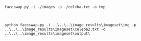     faceswap.py -i ./images -p ./celeba.txt -o tmp
<br>

    python faceswap.py -i ..\..\..\image_results\imageset\img -p ..\..\..\image_results\imageset\celeba2.txt -o ..\..\..\image_results\imageset\output\
